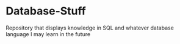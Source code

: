 # Database-Stuff
Repository that displays knowledge in SQL and whatever database language I may learn in the future
